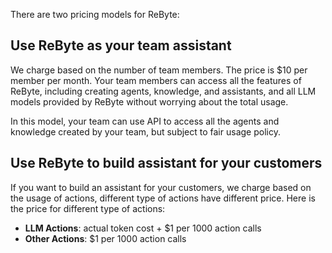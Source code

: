 There are two pricing models for ReByte:

## Use ReByte as your team assistant

We charge based on the number of team members. The price is $10 per member per month. Your team members can access all the features of ReByte, including creating agents, knowledge, and assistants, and all LLM models provided by ReByte without worrying about the total usage.

In this model, your team can use API to access all the agents and knowledge created by your team, but subject to fair usage policy.


## Use ReByte to build assistant for your customers

If you want to build an assistant for your customers, we charge based on the usage of actions, different type of actions have different price. Here is the price for different type of actions:

* **LLM Actions**: actual token cost + $1 per 1000 action calls
* **Other Actions**: $1 per 1000 action calls

